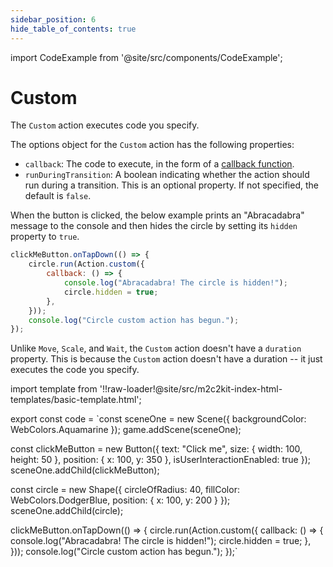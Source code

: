```yaml
---
sidebar_position: 6
hide_table_of_contents: true
---
```


import CodeExample from '@site/src/components/CodeExample';

# Custom

The `Custom` action executes code you specify.

The options object for the `Custom` action has the following properties:

- `callback`: The code to execute, in the form of a [callback function](../interactivity/interaction-events.md).
- `runDuringTransition`: A boolean indicating whether the action should run during a transition. This is an optional property. If not specified, the default is `false`.

When the button is clicked, the below example prints an "Abracadabra" message to the console and then hides the circle by setting its `hidden` property to `true`.

```js
clickMeButton.onTapDown(() => {
    circle.run(Action.custom({
        callback: () => {
            console.log("Abracadabra! The circle is hidden!");
            circle.hidden = true;
        },
    }));
    console.log("Circle custom action has begun.");
});
```

Unlike `Move`, `Scale`, and `Wait`, the `Custom` action doesn't have a `duration` property. This is because the `Custom` action doesn't have a duration -- it just executes the code you specify.

import template from '!!raw-loader!@site/src/m2c2kit-index-html-templates/basic-template.html';

export const code = `const sceneOne = new Scene({ backgroundColor: WebColors.Aquamarine });
game.addScene(sceneOne);
 
const clickMeButton = new Button({
    text: "Click me",
    size: { width: 100, height: 50 },
    position: { x: 100, y: 350 },
    isUserInteractionEnabled: true
});
sceneOne.addChild(clickMeButton);
 
const circle = new Shape({
    circleOfRadius: 40,
    fillColor: WebColors.DodgerBlue,
    position: { x: 100, y: 200 }
});
sceneOne.addChild(circle);
 
clickMeButton.onTapDown(() => {
    circle.run(Action.custom({
        callback: () => {
            console.log("Abracadabra! The circle is hidden!");
            circle.hidden = true;
        },
    }));
    console.log("Circle custom action has begun.");
});`

<CodeExample code={code} template={template} console="true"/>